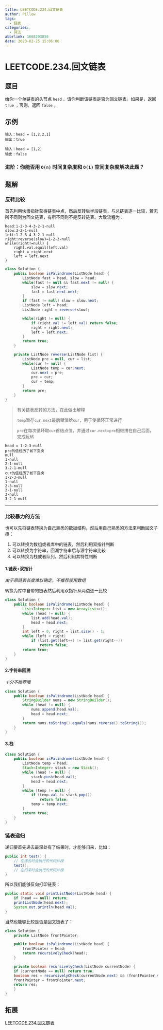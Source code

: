 ```yaml
---
title: LEETCODE.234.回文链表
author: Pillow
tags:
  - 链表
categories:
  - 算法
abbrlink: 1668203856
date: 2023-02-25 15:06:00
---
```

# LEETCODE.234.回文链表

## 题目

给你一个单链表的头节点 `head` ，请你判断该链表是否为回文链表。如果是，返回 `true` ；否则，返回 `false` 。

## 示例

~~~
输入：head = [1,2,2,1]
输出：true
~~~

~~~
输入：head = [1,2]
输出：false
~~~

### 进阶：你能否用 `O(n)` 时间复杂度和 `O(1)` 空间复杂度解决此题？

## 题解

### 反转比较

首先利用快慢指针获得链表中点，然后反转后半段链表，与总链表逐一比较，若无所不同则为回文链表，有所不同则不是反转链表。大致流程为：

~~~
head:1-2-3-4-3-2-1-null
slow:3-2-1-null
left:1-2-3-4-3-2-1-null
right:reverse(slow)=1-2-3-null
while(right!=null) {
	right.val.equil(left.val)
    right = right.next
    left = left.next
}
~~~

~~~java
class Solution {
    public boolean isPalindrome(ListNode head) {
        ListNode fast = head, slow = head;
        while(fast != null && fast.next != null) {
            slow = slow.next;
            fast = fast.next.next;
        }
        if (fast != null) slow = slow.next;
        ListNode left = head;
        ListNode right = reverse(slow);

        while(right != null) {
            if (right.val != left.val) return false;
            right = right.next;
            left = left.next;
        }
        return true;
    }

    private ListNode reverse(ListNode list) {
        ListNode pre = null, cur = list;
        while(cur != null) {
            ListNode temp = cur.next;
            cur.next = pre;
            pre = cur;
            cur = temp;
        }
        return pre;
    }
}
~~~

>  有关链表反转的方法，在此做出解释
>
> `temp`暂存`cur.next`最后赋值给`cur`，用于使循环正常进行
>
> `pre`在每次循环取`cur`首结点值，并通过`cur.next=pre`相继拼在自己后面，完成反转

~~~
head = 1-2-3-null
pre的值经历了如下变换
null
1-null
2-1-null
3-2-1-null
cur的值经历了如下变换
1-2-3-null
1-null
2-3-null
2-1-null
3-null
3-2-1-null
~~~

----

### 比较暴力的方法

也可以先将链表转换为自己熟悉的数据结构，然后用自己熟悉的方法来判断回文子串：

1. 可以转换为数组或者库中的链表，然后利用双指针判断
2. 可以转换为字符串，回溯字符串后与源字符串比较
3. 可以转换为栈或者队列，然后利用其特性判断

#### 1.链表+双指针

*由于原链表长度难以确定，不推荐使用数组*

转换为库中自带的链表然后利用双指针从两边逐一比较

~~~Java
class Solution {
    public boolean isPalindrome(ListNode head) {
        List<Integer> list = new ArrayList<>();
        while (head != null) {
            list.add(head.val);
            head = head.next;
        }
        int left = 0, right = list.size() - 1;
        while (left < right)
            if (list.get(left++) != list.get(right--))
                return false;
        return true;
    }
}
~~~

#### 2.字符串回溯

*十分不推荐哦*

~~~Java
class Solution {
    public boolean isPalindrome(ListNode head) {
        StringBuilder nums = new StringBuilder();
        while (head != null) {
            nums.append(head.val);
            head = head.next;
        }
        return nums.toString().equals(nums.reverse().toString());
    }
}
~~~

#### 3.栈

~~~Java
class Solution {
    public boolean isPalindrome(ListNode head) {
        ListNode temp = head;
        Stack<Integer> stack = new Stack();
        while (head != null) {
            stack.push(head.val);
            head = head.next;
        }
        while (temp != null) {
            if (temp.val != stack.pop())
                return false;
            temp = temp.next;
        }
        return true;
    }
}
~~~

### 链表递归

递归要首先递去最深处有了结果时，才能够归来，比如：

~~~Java
public int test() {
    // 在递去时会执行的代码片段
    test();
    // 在归来时会执行的代码片段
}
~~~

所以我们能够反向打印链表：

~~~Java
public static void printListNode(ListNode head) {
    if (head == null) return;
    printListNode(head.next);
    System.out.println(head.val);
}
~~~

当然也能够比较是否是回文链表了：

~~~Java
class Solution {
    private ListNode frontPointer;

    public boolean isPalindrome(ListNode head) {
        frontPointer = head;
        return recursivelyCheck(head);
    }

    private boolean recursivelyCheck(ListNode currentNode) {
    if (currentNode == null) return true;
    boolean res = recursivelyCheck(currentNode.next) && (frontPointer.val == currentNode.val);
    frontPointer = frontPointer.next;
    return res;
    }
}
~~~



## 拓展

[LEETCODE.234.回文链表](https://leetcode.cn/problems/palindrome-linked-list/)

